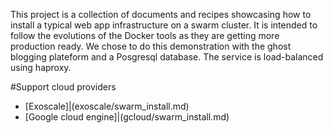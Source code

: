 This project is a collection of documents and recipes showcasing how to install a typical web app infrastructure on a swarm cluster.
It is intended to follow the evolutions of the Docker tools as they are getting more production ready.
We chose to do this demonstration with the ghost blogging plateform and a Posgresql database. The service is load-balanced using haproxy.

#Support cloud providers

+ [Exoscale]|(exoscale/swarm_install.md)
+ [Google cloud engine]|(gcloud/swarm_install.md)
 